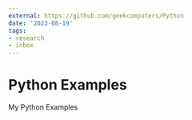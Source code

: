 ```yaml
---
external: https://github.com/geekcomputers/Python
date: '2023-08-19'
tags:
- research
- inbox
---
```


# Python Examples

My Python Examples
